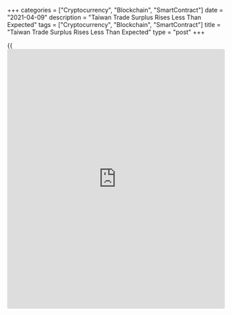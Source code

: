 +++
categories = ["Cryptocurrency", "Blockchain", "SmartContract"]
date = "2021-04-09"
description = "Taiwan Trade Surplus Rises Less Than Expected"
tags = ["Cryptocurrency", "Blockchain", "SmartContract"]
title = "Taiwan Trade Surplus Rises Less Than Expected"
type = "post"
+++

{{<iframe id="large-banner" src="https://www.bounty.group/#slide=7.0" width="100%" height="600" scrolling="no" style="border: 0px solid rgb(216, 221, 230); border-radius: 3px;">}}

Taiwan's trade surplus rose less than expected in March, figures from
the Ministry of Finance showed on Friday.

The trade balance registered a surplus of US$3.661 billion in March.
Economists had expected a surplus of US$4.56 billion.

Exports grew 27.1 percent year-on-year in March, after a 9.7 percent
rise in January. Economists had expected an increase of 10.5 percent.

Imports gained 27.0 percent annually in March, after a 5.7 percent
increase in the preceding month. Economists had forecast a rise of 12.0
percent.

Exports of parts of electronic products, information, communication and
audio-video products, base metals and articles of base metal, plastics
and rubber and articles thereof, and machinery grew in March.

Imports of parts of electronic product, mineral products, machinery,
chemicals, base metals and articles of base metals increased in March.

Exports to Mainland China and Hong Kong, U.S.A, ASEAN and Europe rose in
March.

For comments and feedback [contact](https://www.playgroundfx.com/contact/): editorial@rtt[news](https://www.letsplayfx.com/blog/forex-news-website/).com

[Economic News][1]

 **What parts of the world are seeing the best (and worst) economic
performances lately? Click[here][2] to check out our [Econ Scorecard][2]
and find out! See up-to-the-moment [ranking](https://www.playgroundfx.com/blog/crypto-exchange-ranking/)s for the best and worst
performers in [GDP][3], [unemployment rate][4], [inflation][5] and much
more.**

   1. www.rtt[news](https://www.letsplayfx.com/blog/forex-news-website/).com/Content/EconomicNews.aspx
   2. www.rtt[news](https://www.letsplayfx.com/blog/forex-news-website/).com/economic-scorecard/world-rank/PPI/highest-performance.aspx
   3. www.rtt[news](https://www.letsplayfx.com/blog/forex-news-website/).com/economic-scorecard/world-rank/GDP/highest-performance.aspx
   4. www.rtt[news](https://www.letsplayfx.com/blog/forex-news-website/).com/economic-scorecard/world-rank/unemployment-rate/lowest-performance.aspx
   5. www.rtt[news](https://www.letsplayfx.com/blog/forex-news-website/).com/economic-scorecard/world-rank/CPI/highest-performance.aspx